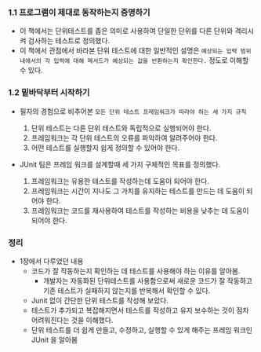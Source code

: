 ### 1.1 프로그램이 제대로 동작하는지 증명하기

- 이 책에서는 단위테스트를 좁은 의미로 사용하여 단일한 단위를 다른 단위와 격리시켜 검사하는 테스트로 정의했다.
- 이 책에서 관점에서 바라본 단위 테스트에 대한 일반적인 설명은 `예상되는 입력 범위 내에서의 각 입력에 대해 메서드가 예상되는 값을 반환하는지 확인한다.` 정도로 이해할 수 있다.
  <br/>

### 1.2 밑바닥부터 시작하기

- 필자의 경험으로 비추어본 `모든 단위 테스트 프레임워크가 따라야 하는 세 가지 규칙`
    1. 단위 테스트는 다른 단위 테스트와 독립적으로 실행되어야 한다.
    2. 프레임워크는 각 단위 테스트의 오류를 파악하여 알려주어야 한다.
    3. 어떤 테스트를 실행할지 쉽게 정의할 수 있어야 한다.
       <br/>

- JUnit 팀은 프레임 워크를 설계할때 세 가지 구체적인 목표를 정의했다.
    1. 프레임워크는 유용한 테스트를 작성하는데 도움이 되어야 한다.
    2. 프레임워크는 시간이 지나도 그 가치를 유지하는 테스트를 만드는 데 도움이 되어야 한다.
    3. 프레임워크는 코드를 재사용하여 테스트를 작성하는 비용을 낮추는 데 도움이 되어야 한다.

### 정리

- 1장에서 다루었던 내용
    - 코드가 잘 작동하는지 확인하는 데 테스트를 사용해야 하는 이유를 알아봄.
        - 개발자는 자동화된 단위테스트를 사용함으로써 새로운 코드가 잘 작동하고 기존 테스트가 실패하지 않는지를 반복해서 확인할 수 있다.
    - Junit 없이 간단한 단위 테스트를 작성해 보았다.
    - 테스트가 추가되고 복잡해지면서 테스트를 작성하고 유지 보수하는 것이 점차 어려워진다는 것을 이해했다.
    - 단위 테스트를 더 쉽게 만들고, 수정하고, 실행할 수 있게 해주는 프레임 워크인 JUnit 을 알아봄
